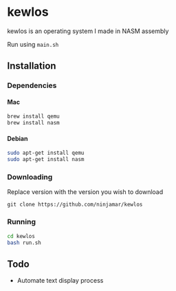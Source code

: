 # kewlos
kewlos is an operating system I made in NASM assembly

Run using `main.sh`

## Installation
### Dependencies
#### Mac
```bash
brew install qemu
brew install nasm
```
#### Debian
```bash
sudo apt-get install qemu
sudo apt-get install nasm
```
### Downloading
Replace version with the version you wish to download

```
git clone https://github.com/ninjamar/kewlos
```
### Running
```bash
cd kewlos
bash run.sh
```
## Todo
- Automate text display process
